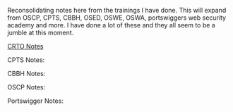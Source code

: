 Reconsolidating notes here from the trainings I have done. This will expand from OSCP, CPTS, CBBH, OSED, OSWE, OSWA, portswiggers web security academy and more. I have done a lot of these and they all seem to be a jumble at this moment. 

[CRTO Notes](crto/crto_intro/)

CPTS Notes:

CBBH Notes:

OSCP Notes:

Portswigger Notes:

